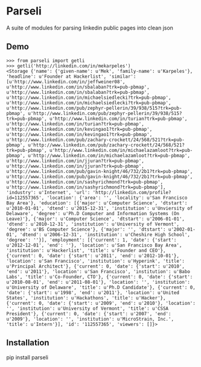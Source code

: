 Parseli
=======

A suite of modules for parsing linkedin public pages into clean json

Demo
----

    >>> from parseli import getli
    >>> getli('http://linkedin.com/in/mekarpeles')
    <Storage {'name': {'given-name': u'Mek', 'family-name': u'Karpeles'}, 'headline': u'Founder at Hackerlist', 'similar': [u'http://www.linkedin.com/in/jeffweiner08', u'http://www.linkedin.com/in/sbalaban?trk=pub-pbmap', u'http://www.linkedin.com/in/sbalaban?trk=pub-pbmap', u'http://www.linkedin.com/in/michaelsiedlecki?trk=pub-pbmap', u'http://www.linkedin.com/in/michaelsiedlecki?trk=pub-pbmap', u'http://www.linkedin.com/pub/zephyr-pellerin/39/938/515?trk=pub-pbmap', u'http://www.linkedin.com/pub/zephyr-pellerin/39/938/515?trk=pub-pbmap', u'http://www.linkedin.com/in/turian?trk=pub-pbmap', u'http://www.linkedin.com/in/turian?trk=pub-pbmap', u'http://www.linkedin.com/in/kevingao1?trk=pub-pbmap', u'http://www.linkedin.com/in/kevingao1?trk=pub-pbmap', u'http://www.linkedin.com/pub/zachary-crockett/24/568/521?trk=pub-pbmap', u'http://www.linkedin.com/pub/zachary-crockett/24/568/521?trk=pub-pbmap', u'http://www.linkedin.com/in/michaelazamloot?trk=pub-pbmap', u'http://www.linkedin.com/in/michaelazamloot?trk=pub-pbmap', u'http://www.linkedin.com/in/jjuran?trk=pub-pbmap', u'http://www.linkedin.com/in/jjuran?trk=pub-pbmap', u'http://www.linkedin.com/pub/gavin-knight/46/732/2b1?trk=pub-pbmap', u'http://www.linkedin.com/pub/gavin-knight/46/732/2b1?trk=pub-pbmap', u'http://www.linkedin.com/in/sashyrichmond?trk=pub-pbmap', u'http://www.linkedin.com/in/sashyrichmond?trk=pub-pbmap'], 'industry': u'Internet', 'url': 'http://linkedin.com/profile?id=112557365', 'location': {'area': '', 'locality': u'San Francisco Bay Area'}, 'education': [{'major': u'Computer Science', 'dtstart': u'2010-01-01', 'dtend': u'2015-12-31', 'institution': u'Unviersity of Delaware', 'degree': u'Ph.D Computer and Information Systems (On Leave)'}, {'major': u'Computer Science', 'dtstart': u'2006-01-01', 'dtend': u'2010-12-31', 'institution': u'University of Vermont', 'degree': u'BS Computer Science'}, {'major': '', 'dtstart': u'2002-01-01', 'dtend': u'2006-12-31', 'institution': u'Cheshire High School', 'degree': ''}], 'employment': [{'current': 1, 'date': {'start': u'2012-12-01', 'end': ''}, 'location': u'San Francisco Bay Area', 'institution': u'Hackerlist', 'title': u'Founder and CEO'}, {'current': 0, 'date': {'start': u'2011', 'end': u'2012-10-01'}, 'location': u'San Francisco', 'institution': u'Hyperink', 'title': u'Principal Architect'}, {'current': 0, 'date': {'start': u'2010', 'end': u'2011'}, 'location': u'San Francisco', 'institution': u'Babo Labs', 'title': u'Co-Founder, CTO'}, {'current': 0, 'date': {'start': u'2010-08-01', 'end': u'2011-08-01'}, 'location': '', 'institution': u'University of Delaware', 'title': u'Ph.D Candidate'}, {'current': 0, 'date': {'start': u'1998', 'end': u'2011'}, 'location': u'United States', 'institution': u'Hackathons', 'title': u'Hacker'}, {'current': 0, 'date': {'start': u'2009', 'end': u'2010'}, 'location': '', 'institution': u'University of Vermont', 'title': u'CSSA President'}, {'current': 0, 'date': {'start': u'2007', 'end': u'2009'}, 'location': '', 'institution': u'MicroStrain, Inc.', 'title': u'Intern'}], 'id': '112557365', 'viewers': []}>
    
Installation
------------

   pip install parseli
